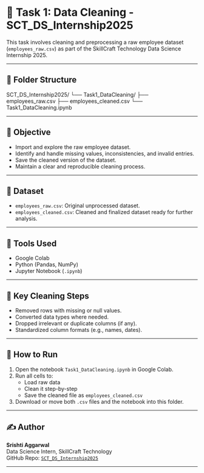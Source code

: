# 🧹 Task 1: Data Cleaning - SCT_DS_Internship2025

This task involves cleaning and preprocessing a raw employee dataset (`employees_raw.csv`) as part of the SkillCraft Technology Data Science Internship 2025.

---

## 📁 Folder Structure

SCT_DS_Internship2025/
└── Task1_DataCleaning/
├── employees_raw.csv
├── employees_cleaned.csv
└── Task1_DataCleaning.ipynb

---

## 📌 Objective

- Import and explore the raw employee dataset.
- Identify and handle missing values, inconsistencies, and invalid entries.
- Save the cleaned version of the dataset.
- Maintain a clear and reproducible cleaning process.

---

## 📝 Dataset

- `employees_raw.csv`: Original unprocessed dataset.
- `employees_cleaned.csv`: Cleaned and finalized dataset ready for further analysis.

---

## 🔧 Tools Used

- Google Colab
- Python (Pandas, NumPy)
- Jupyter Notebook (`.ipynb`)

---

## 🧠 Key Cleaning Steps

- Removed rows with missing or null values.
- Converted data types where needed.
- Dropped irrelevant or duplicate columns (if any).
- Standardized column formats (e.g., names, dates).

---

## 🚀 How to Run

1. Open the notebook `Task1_DataCleaning.ipynb` in Google Colab.
2. Run all cells to:
   - Load raw data
   - Clean it step-by-step
   - Save the cleaned file as `employees_cleaned.csv`
3. Download or move both `.csv` files and the notebook into this folder.

---

## ✍️ Author

**Srishti Aggarwal**  
Data Science Intern, SkillCraft Technology  
GitHub Repo: [`SCT_DS_Internship2025`](https://github.com/Srishti-Aggarwal14/SCT_DS_Internship2025)

---


